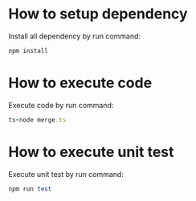 # How to setup dependency
  Install all dependency by run command:
   ```ruby
  npm install
  ```
# How to execute code
  Execute code by run command:
  ```ruby
  ts-node merge.ts 
  ```
# How to execute unit test
  Execute unit test by run command:
   ```ruby
  npm run test 
  ```
